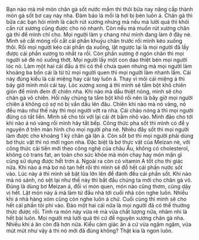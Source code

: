 Bạn nào mà mê món chân gà sốt nước mắm thì thôi bữa nay nâng cấp thành món gà sốt bơ cay này nha. Đảm bảo là mồi là hơi bị bén luôn á. Chân gà thì bữa các bạn hỏi mình là cách rút xương nhưng mà nếu mà lười quá thì khỏi cần rút xương cũng được cho nó nhanh. Còn nếu mà muốn rút xương chân gà thì để mình chỉ cho. Mọi người làm y chang như mình đang làm ở đây nè. Mình sẽ cắt móng rồi cắt cái phần khuỷu chân trước rồi mình kéo xuống thôi. Rồi mọi người kéo cái phần da xuống, lật ngược lại là mọi người đã lấy được cái phần xương to nhất ra rồi. Còn phần xương ở ngón chân thì mọi người sẽ đè nó xuống thớt. Mọi người lấy một con dao thiệt bén mọi người lóc nó. Làm một hai cái đầu á thì có thể chưa quen nhưng mà mọi người làm khoảng ba bốn cái là từ từ mọi người quen thì mọi người làm nhanh lắm. Cái này đúng kiểu là cái miệng hay cái tay luôn á. Thay vì mỏi cái miệng á thì bây giờ mình mỏi cái tay. Lóc xương xong á thì mình sẽ tẩm bột khô chiên giòn để mình đem đi chiên nha. Khi nào mà dầu thiệt nóng, mình sẽ cho chân gà vô chiên. Hồi nãy chúng ta tẩm bột khô rồi nên là bây giờ mọi người chiên á không có sợ nó bị vắn dầu lên đâu. Chiên khi nào mà nó vàng, nó đều màu như thế này thì mọi người vớt ra nha. Cái chảo nóng á thì mọi người đừng có tắt liền. Mình sẽ cho tỏi với lại cái ớt bằm nhỏ vào. Mình đảo cho tới khi nào á nó vàng rồi mình hãy tắt bếp. Công thức pha sốt thì mình có để y nguyên ở trên màn hình cho mọi người pha nè. Nhiêu đây sốt thì mọi người làm được cho khoảng 1 ký chân gà lận á. Còn sốt bơ thì mọi người phải dùng bơ thực vật thì nó mới ngon nha. Đặc biệt là bơ thực vật của Meizan nè, với công thức cải tiến mới theo công nghệ của châu Âu, không có cholesterol, không có trans fat, an toàn cho sức khỏe mà món chay hay món mặn gì cũng sử dụng được hết trơn á. Ngoài ra còn có vitamin A tốt cho thị giác nữa. Khi nào á mà bơ nó tan hết rồi thì mình sẽ đổ hết cái phần nước sốt vào. Lúc này á thì mình sẽ bật lửa lớn lên để đánh đều cái phần sốt. Khi nào mà nó sánh, nó sệt lại như thế này thì bắt đầu chúng ta mới cho chân gà vô. Đúng là dùng bơ Meizan á, đối vị món quen, món nào cũng thơm, cũng dậy vị hết. Lặt món này á mà làm từ đầu nhà tới cuối nhà còn nghe luôn. Nhiều khi á nhà hàng xóm cũng còn nghe luôn á chứ. Cuối cùng thì mình sẽ cho hết cái phần tỏi phi vào. Đảo một hai cái nữa là mọi người đã có thể thưởng thức được rồi. Tính ra món này vừa rẻ mà vừa chất lượng nữa, nhâm nhi là hết bài luôn. Mọi người mà lười quá thì cứ để nguyên xương chân gà nha. Nhiều khi á ăn còn đã hơn nữa. Kiểu cảm giác ăn á cứ vừa ngậm ngậm, vừa mút mút như vậy á thì nó mới đã đúng không? Thật kia là ngon luôn.